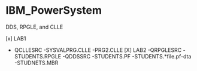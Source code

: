 # IBM_PowerSystem
DDS, RPGLE, and CLLE

[x] LAB1
  - QCLLESRC
    -SYSVALPRG.CLLE
    -PRG2.CLLE
[X] LAB2
  -QRPGLESRC
    -STUDENTS.RPGLE
  -QDDSSRC
    -STUDENTS.PF
  -STUDENTS.*file.pf-dta
    -STUDNETS.MBR 
